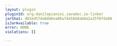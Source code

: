 ```yaml
---
layout: plugin
pluginId: org.danilopianini.javadoc.io-linker
jarSha1: d02ed574a0dd6ea86af4d16b8ab0a2a25f0fda80
isJarAvailable: true
error: NONE
violations: []

---
```

